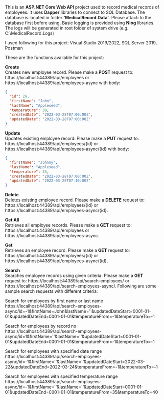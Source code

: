 This is an <b>ASP.NET Core Web API</b> project used to record medical records of employees. It uses <b>Dapper</b> libraries to connect to SQL Database. The database is located in folder <b>'MedicalRecord.Data'</b>. Please attach to the database first before using. Basic logging is provided using <b>Nlog</b> libraries. The logs will be generated in root folder of system drive (e.g. C:\MedicalRecord.Logs)

I used following for this project: Visual Studio 2019/2022, SQL Server 2019, Postman

These are the functions available for this project:

<b>Create</b><br>
Creates new employee record. Please make a <b>POST</b> request to: https://localhost:44389/api/employees or https://localhost:44389/api/employees-async with body:
  ```json
  {
    "id": 26,
    "firstName": "John",
    "lastName": "Appleseed",
    "temperature": 38,
    "createdDate": "2022-03-28T07:00:00Z",
    "updatedDate": "2022-03-28T07:00:00Z"
  }
  ```
<b>Update</b><br>
Updates existing employee record. Please make a <b>PUT</b> request to: https://localhost:44389/api/employees/{id} or https://localhost:44389/api/employees-async/{id} with body:
  ```json
  {
    "firstName": "Johnny",
    "lastName": "Appleseed",
    "temperature": 33,
    "createdDate": "2022-03-28T07:00:00Z",
    "updatedDate": "2022-03-28T07:10:00Z"
  }
  ```
<b>Delete</b><br>
Deletes existing employee record. Please make a <b>DELETE</b> request to: https://localhost:44389/api/employees/{id} or https://localhost:44389/api/employees-async/{id}.

<b>Get All</b><br>
Retrieves all employee records. Please make a <b>GET</b> request to: https://localhost:44389/api/employees or https://localhost:44389/api/employees-async.

<b>Get</b><br>
Retrieves an employee record. Please make a <b>GET</b> request to: https://localhost:44389/api/employees/{id} or https://localhost:44389/api/employees-async/{id}.

<b>Search</b><br>
Searches employee records using given criteria. Please make a <b>GET</b> request to: https://localhost:44389/api/search-employees/ or https://localhost:44389/api/search-employees-async/. Following are some sample search requests with different criteria:

Search for employees by first name or last name <br>
https://localhost:44389/api/search-employees-async/id=-1&firstName=John&lastName=''&updatedDateStart=0001-01-01&updatedDateEnd=0001-01-01&temperatureFrom=-1&temperatureTo=-1

Search for employees by record no <br>
https://localhost:44389/api/search-employees-async/id=1&firstName=''&lastName=''&updatedDateStart=0001-01-01&updatedDateEnd=0001-01-01&temperatureFrom=-1&temperatureTo=-1

Search for employees with specified date range <br>
https://localhost:44389/api/search-employees-async/id=-1&firstName=''&lastName=''&updatedDateStart=2022-03-22&updatedDateEnd=2022-03-24&temperatureFrom=-1&temperatureTo=-1

Search for employees with specified temperature range <br>
https://localhost:44389/api/search-employees-async/id=-1&firstName=''&lastName=''&updatedDateStart=0001-01-01&updatedDateEnd=0001-01-01&temperatureFrom=35&temperatureTo=40
